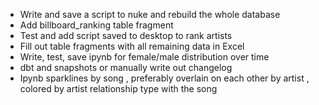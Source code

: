 - Write and save a script to nuke and rebuild the whole database
- Add billboard_ranking table fragment
- Test and add script saved to desktop to rank artists
- Fill out table fragments with all remaining data in Excel
- Write, test, save ipynb for female/male distribution over time
- dbt and snapshots or manually write out changelog
- Ipynb sparklines by song
  , preferably overlain on each other by artist
  , colored by artist relationship type with the song
